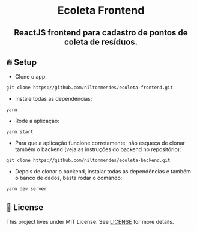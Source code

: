 <h1 align="center">
  Ecoleta Frontend
</h1>

<h2 align="center">
  ReactJS frontend para cadastro de pontos de coleta de resíduos.
</h2>

## 🔥 Setup

- Clone o app:
```
git clone https://github.com/niltonmendes/ecoleta-frontend.git
```
- Instale todas as dependências:
```
yarn
```
- Rode a aplicação:
```
yarn start
```
- Para que a aplicação funcione corretamente, não esqueça de clonar também o backend (veja as instruções do backend no repositório):
```
git clone https://github.com/niltonmendes/ecoleta-backend.git
```
- Depois de clonar o backend, instalar todas as dependências e também o banco de dados, basta rodar o comando:
```
yarn dev:server
```

## 📝 License

This project lives under MIT License. See [LICENSE](LICENSE.md) for more details.

